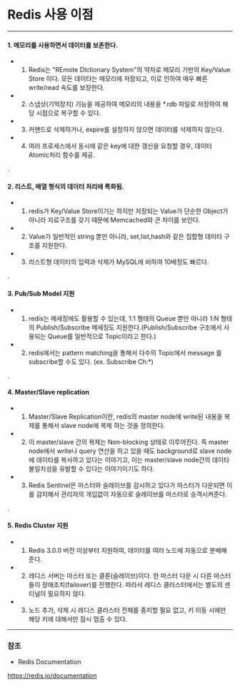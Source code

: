 # Redis 사용 이점
 
***

#### 1. 메모리를 사용하면서 데이터를 보존한다.
 
 - 1) Redis는 "REmote DIctionary System"의 약자로 메모리 기반의 Key/Value Store 이다. 모든 데이타는 메모리에 저장되고, 이로 인하여 매우 빠른 write/read 속도를 보장한다.
 
 - 2) 스냅샷(기억장치) 기능을 제공하여 메모리의 내용을 *.rdb 파일로 저장하여 해당 시점으로 복구할 수 있다.
  
 - 3) 커맨드로 삭제하거나, expire를 설정하지 않으면 데이터를 삭제하지 않는다.
 
 - 4) 여러 프로세스에서 동시에 같은 key에 대한 갱신을 요청할 경우, 데이터 Atomic처리 함수를 제공.

.

#### 2. 리스트, 배열 형식의 데이터 처리에 특화됨.

 - 1) redis가 Key/Value Store이기는 하지만 저장되는 Value가 단순한 Object가 아니라 자료구조를 갖기 때문에 Memcached와 큰 차이를 보인다.
 
 - 2) Value가 일반적인 string 뿐만 아니라, set,list,hash와 같은 집합형 데이타 구조를 지원한다.

 - 3) 리스트형 데이터의 입력과 삭제가 MySQL에 비하여 10배정도 빠르다.
 
.

#### 3. Pub/Sub Model 지원

 - 1) redis는 메세징에도 활용할 수 있는데, 1:1 형태의 Queue 뿐만 아니라 1:N 형태의 Publish/Subscribe 메세징도 지원한다.(Publish/Subscribe 구조에서 사용되는 Queue를 일반적으로 Topic이라고 한다.)

 - 2) redis에서는 pattern matching을 통해서 다수의 Topic에서 message 를 subscribe할 수도 있다. (ex. Subscribe Ch:*)

.

#### 4. Master/Slave replication

 - 1) Master/Slave Replication이란, redis의 master node에 write된 내용을 복제를 통해서 slave node에 복제 하는 것을 정의한다.

 - 2) 이 master/slave 간의 복제는 Non-blocking 상태로 이루어진다. 즉 master node에서 write나 query 연산을 하고 있을 때도 background로 slave node에 데이타를 복사하고 있다는 이야기고, 이는 master/slave node간의 데이타 불일치성을 유발할 수 있다는 이야기이기도 하다.

 - 3) Redis Sentinel은 마스터와 슬레이브를 감시하고 있다가 마스터가 다운되면 이를 감지해서 관리자의 개입없이 자동으로 슬레이브를 마스터로 승격시켜준다.

.

#### 5. Redis Cluster 지원

 - 1) Redis 3.0.0 버전 이상부터 지원하여, 데이터를 여러 노드에 자동으로 분배해준다.
 
 - 2) 레디스 서버는 마스터 또는 클론(슬레이브)이다. 한 마스터 다운 시 다른 마스터들이 장애조치(failover)를 진행한다. 따라서 레디스 클러스터에서는 별도의 센티널이 필요하지 않다.

 - 3) 노드 추가, 삭제 시 레디스 클러스터 전체를 중지할 필요 없고, 키 이동 시에만 해당 키에 대해서만 잠시 멈출 수 있다.

***

### 참조

 - Redis Documentation
 
  <https://redis.io/documentation>

